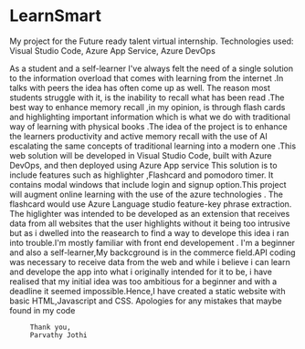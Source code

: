 # LearnSmart
My project for the Future ready talent virtual internship.
Technologies used:
Visual Studio Code,
Azure App Service,
Azure DevOps

As a student and a self-learner I've always felt the need of a single solution to the information overload that comes with learning from the internet .In talks with peers the idea has often come up as well. The reason most students struggle with it, is the inability to recall what has been read .The best way to enhance memory recall ,in my opinion, is through flash cards and highlighting important information which is what we do with traditional way of learning with physical books .The idea of the project is to enhance the learners productivity and active memory recall with the use of AI escalating the same concepts of traditional learning into a modern one  .This web solution will be developed in Visual Studio Code, built with Azure DevOps, and then deployed using Azure App service
         This solution is to include features such as highlighter ,Flashcard and pomodoro timer. It contains modal windows that include login and signup option.This project will augment online learning with the use of the azure technologies .
                 The flashcard would use Azure Language studio feature-key phrase extraction.
         The higlighter was intended to be developed as an extension that receives data from all websites that the user highlights without it being too intrusive but as i dwelled into the reasearch to find a way to develope this idea i ran into trouble.I'm mostly familiar with front end developement .
         I'm a beginner and also a self-learner,My backcground is in the commerce field.API coding was necessary to receive data from the web and while i believe i can learn and develope the app into what i originally intended for it to be, i have realised that my initial idea was too ambitious for a beginner and  with a deadline it seemed impossible.Hence,I have created a static website with basic HTML,Javascript and CSS.
         Apologies for any mistakes that maybe found in my code
         
         Thank you,
         Parvathy Jothi
